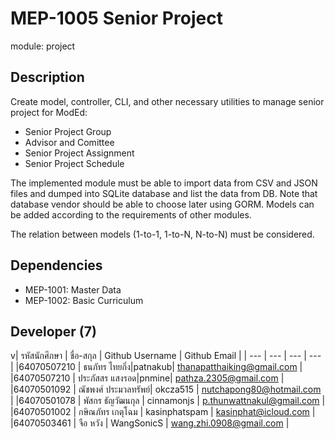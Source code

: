# MEP-1005 Senior Project

module: project

## Description
Create model, controller, CLI, and other necessary utilities to manage senior project
for ModEd:

- Senior Project Group
- Advisor and Comittee
- Senior Project Assignment
- Senior Project Schedule

The implemented module must be able to import data from CSV and JSON files and dumped
into SQLite database and list the data from DB. Note that database vendor should be able
to choose later using GORM. Models can be added according to the requirements of other
modules.

The relation between models (1-to-1, 1-to-N, N-to-N) must be considered.

## Dependencies
- MEP-1001: Master Data
- MEP-1002: Basic Curriculum

## Developer (7)
v| รหัสนักศึกษา | ชื่อ-สกุล | Github Username | Github Email |
| --- | --- | --- | --- |
|64070507210 | ธนภัทร ไทยกิ่ง|patnakub| thanapatthaiking@gmail.com |
|64070507210 | ประภัสสร แสงรอด|pnmine| pathza.2305@gmail.com |
|64070501092 | ณัชพงศ์ ประมวลทรัพย์| okcza515 | nutchapong80@hotmail.com |
|64070501078 | พัสกร ธัญวัฒนกุล | cinnamonjs | p.thunwattnakul@gmail.com |
|64070501002 | กษิณภัทร เกตุโฉม | kasinphatspam | kasinphat@icloud.com |
|64070503461 | จือ หวัง | WangSonicS | wang.zhi.0908@gmail.com |
